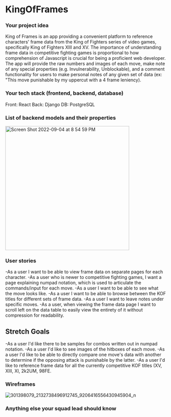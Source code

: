 # KingOfFrames

### Your project idea 
King of Frames is an app providing a convenient platform to reference characters' frame data from the King of Fighters series of video games, specifically King of Fighters XIII and XV. The importance of understanding frame data in competitive fighting games is proportional to how comprehension of Javascript is crucial for being a proficient web developer. The app will provide the raw numbers and images of each move, make note of any special properties (e.g. Invulnerability, Unblockable), and a comment functionality for users to make personal notes of any given set of data (ex: "This move punishable by my uppercut with a 4 frame leniency). 

### Your tech stack (frontend, backend, database)
Front: React
Back: Django
DB: PostgreSQL

### List of backend models and their properties
<img width="388" alt="Screen Shot 2022-09-04 at 8 54 59 PM" src="https://media.git.generalassemb.ly/user/42639/files/fa0bcd16-0f90-4d01-aa2f-eb5363f403e9">

### User stories
-As a user I want to be able to view frame data on separate pages for each character.
-As a user who is newer to competitive fighting games, I want a page explaining numpad notation, which is used to articulate the commands/input for each move.
-As a user I want to be able to see what the move looks like.
-As a user I want to be able to browse between the KOF titles for different sets of frame data.
-As a user I want to leave notes under specific moves.
-As a user, when viewing the frame data page I want to scroll left on the data table to easily view the entirety of it without compression for readability. 

## Stretch Goals
-As a user I'd like there to be samples for combos written out in numpad notation.
-As a user I'd like to see images of the hitboxes of each move.
-As a user I'd like to be able to directly compare one move's data with another to determine if the opposing attack is punishable by the latter.
-As a user I'd like to reference frame data for all the currently competitive KOF titles (XV, XIII, XI, 2k2UM, 98FE.

### Wireframes
![301398079_2132738496912745_9206416556430945904_n](https://media.git.generalassemb.ly/user/42639/files/28ad831b-fbe6-4c95-977c-2a67e1a16bc0)

### Anything else your squad lead should know
